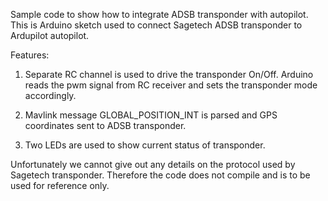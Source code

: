 Sample code to show how to integrate ADSB transponder with autopilot.
This is Arduino sketch used to connect Sagetech ADSB transponder to Ardupilot autopilot.

Features:

1) Separate RC channel is used to drive the transponder On/Off.
Arduino reads the pwm signal from RC receiver and sets the transponder mode accordingly.

2) Mavlink message GLOBAL_POSITION_INT is parsed and GPS coordinates sent to ADSB transponder.

3) Two LEDs are used to show current status of transponder.

Unfortunately we cannot give out any details on the protocol used by Sagetech transponder. Therefore the code does not compile and is to be used for reference only.
